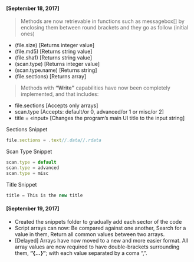 #### [September 18, 2017]
> Methods are now retrievable in functions such as messagebox[] by enclosing them between round brackets and they go as follow (initial ones)
+ (file.size) [Returns integer value]
+ (file.md5) [Returns string value]
+ (file.sha1) [Returns string value]
+ (scan.type) [Returns integer value]
+ (scan.type.name) [Returns string]
+ (file.sections) [Returns array]

> Methods with **“Write”** capabilities have now been completely implemented, and that includes:
+ file.sections [Accepts only arrays]
+ scan.type [Accepts: default/or 0, advanced/or 1 or misc/or 2]
+ title = «input» [Changes the program’s main UI title to the input string]

Sections Snippet
```js
file.sections = .text//.data//.rdata
```

Scan Type Snippet
```js
scan.type = default
scan.type = advanced
scan.type = misc
```

Title Snippet
```js
title = This is the new title
```


#### [September 19, 2017]
+ Created the snippets folder to gradually add each sector of the code
+ Script arrays can now: Be compared against one another, Search for a value in them, Return all common values between two arrays.
+ [Delayed] Arrays have now moved to a new and more easier format. All array values are now required to have double-brackets surrounding them, **“{...}”**; with each value separated by a coma “,”.
